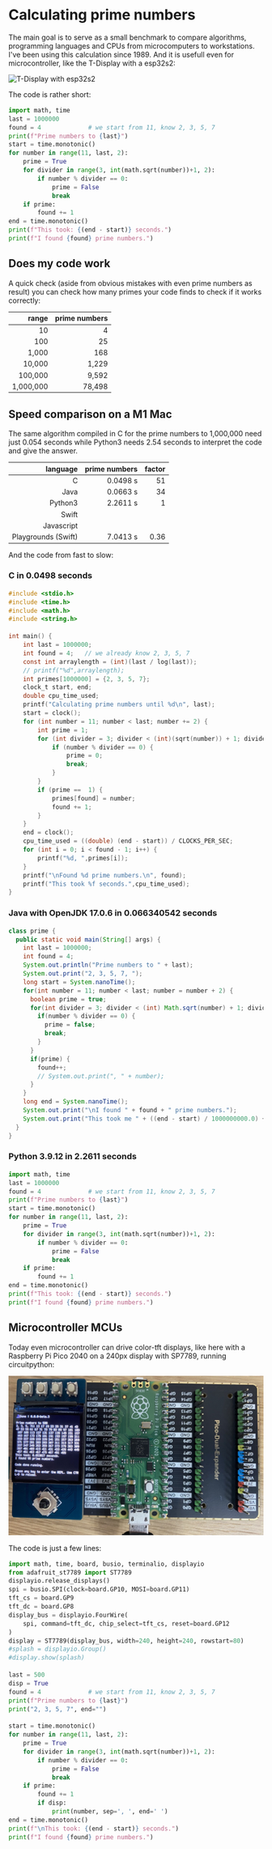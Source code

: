 # Calculating prime numbers

The main goal is to serve as a small benchmark to compare algorithms, programming languages and CPUs from microcomputers to workstations. I've been using this calculation since 1989. And it is usefull even for microcontroller, like the T-Display with a esp32s2:

![T-Display with esp32s2](https://github.com/ssisbit/ssis.bit/blob/main/docs/ssis.bit_2022-01-06.jpg)

The code is rather short:

``` py
import math, time
last = 1000000
found = 4             # we start from 11, know 2, 3, 5, 7
print(f"Prime numbers to {last}")
start = time.monotonic()
for number in range(11, last, 2):
    prime = True
    for divider in range(3, int(math.sqrt(number))+1, 2):
        if number % divider == 0:
            prime = False
            break
    if prime:
        found += 1
end = time.monotonic()
print(f"This took: {(end - start)} seconds.")
print(f"I found {found} prime numbers.")
```

## Does my code work

A quick check (aside from obvious mistakes with even prime numbers as result) you can check how many primes your code finds to check if it works correctly:

|   range   | prime numbers |
|----------:|--------------:|
|        10 |             4 |
|       100 |            25 |
|     1,000 |           168 |
|    10,000 |         1,229 |
|   100,000 |         9,592 |
| 1,000,000 |        78,498 |

## Speed comparison on a M1 Mac

The same algorithm compiled in C for the prime numbers to 1,000,000 need just 0.054 seconds while Python3 needs 2.54 seconds to interpret the code and give the answer.

|      language       | prime numbers | factor |
|--------------------:|--------------:|-------:|
|                   C |      0.0498 s |     51 |
|                Java |      0.0663 s |     34 |
|             Python3 |      2.2611 s |      1 |
|               Swift |               |        |
|          Javascript |               |        |
| Playgrounds (Swift) |      7.0413 s |   0.36 |

And the code from fast to slow:

### C in 0.0498 seconds

``` c
#include <stdio.h>
#include <time.h>
#include <math.h>
#include <string.h>

int main() {
    int last = 1000000;
    int found = 4;   // we already know 2, 3, 5, 7
    const int arraylength = (int)(last / log(last));
    // printf("%d",arraylength);
    int primes[1000000] = {2, 3, 5, 7};
    clock_t start, end;
    double cpu_time_used;
    printf("Calculating prime numbers until %d\n", last);
    start = clock();
    for (int number = 11; number < last; number += 2) {
        int prime = 1;
        for (int divider = 3; divider < (int)(sqrt(number)) + 1; divider += 2) {
            if (number % divider == 0) {
                prime = 0;
                break;
            }
        }
        if (prime ==  1) {
            primes[found] = number;
            found += 1;
        }
    }
    end = clock();
    cpu_time_used = ((double) (end - start)) / CLOCKS_PER_SEC;
    for (int i = 0; i < found - 1; i++) {
        printf("%d, ",primes[i]);
    }
    printf("\nFound %d prime numbers.\n", found);
    printf("This took %f seconds.",cpu_time_used);
}
```
### Java with OpenJDK 17.0.6 in 0.066340542 seconds

``` java
class prime {
  public static void main(String[] args) {
    int last = 1000000;
    int found = 4;
    System.out.println("Prime numbers to " + last);
    System.out.print("2, 3, 5, 7, ");
    long start = System.nanoTime();
    for(int number = 11; number < last; number = number + 2) {
      boolean prime = true;
      for(int divider = 3; divider < (int) Math.sqrt(number) + 1; divider = divider + 2) {
        if(number % divider == 0) {
          prime = false;
          break;
        }
      }
      if(prime) {
        found++;
        // System.out.print(", " + number);
      }
    }
    long end = System.nanoTime();
    System.out.print("\nI found " + found + " prime numbers.");
    System.out.print("This took me " + ((end - start) / 1000000000.0) + " seconds.");
  }
}
```

### Python 3.9.12 in 2.2611 seconds

``` py
import math, time
last = 1000000
found = 4             # we start from 11, know 2, 3, 5, 7
print(f"Prime numbers to {last}")
start = time.monotonic()
for number in range(11, last, 2):
    prime = True
    for divider in range(3, int(math.sqrt(number))+1, 2):
        if number % divider == 0:
            prime = False
            break
    if prime:
        found += 1
end = time.monotonic()
print(f"This took: {(end - start)} seconds.")
print(f"I found {found} prime numbers.")
```

## Microcontroller MCUs

Today even microcontroller can drive color-tft displays, like here with a Raspberry Pi Pico 2040 on a 240px display with SP7789, running circuitpython:

![rp2040 with 240px display](circuitpython/rp2040_240px_tft.jpg)

The code is just a few lines:

``` py
import math, time, board, busio, terminalio, displayio
from adafruit_st7789 import ST7789
displayio.release_displays()
spi = busio.SPI(clock=board.GP10, MOSI=board.GP11)
tft_cs = board.GP9
tft_dc = board.GP8
display_bus = displayio.FourWire(
    spi, command=tft_dc, chip_select=tft_cs, reset=board.GP12
)
display = ST7789(display_bus, width=240, height=240, rowstart=80)
#splash = displayio.Group()
#display.show(splash)

last = 500
disp = True
found = 4             # we start from 11, know 2, 3, 5, 7
print(f"Prime numbers to {last}")
print("2, 3, 5, 7", end="")

start = time.monotonic()
for number in range(11, last, 2):
    prime = True
    for divider in range(3, int(math.sqrt(number))+1, 2):
        if number % divider == 0:
            prime = False
            break
    if prime:
        found += 1
        if disp:
            print(number, sep=', ', end=' ')
end = time.monotonic()
print(f"\nThis took: {(end - start)} seconds.")
print(f"I found {found} prime numbers.")
```
